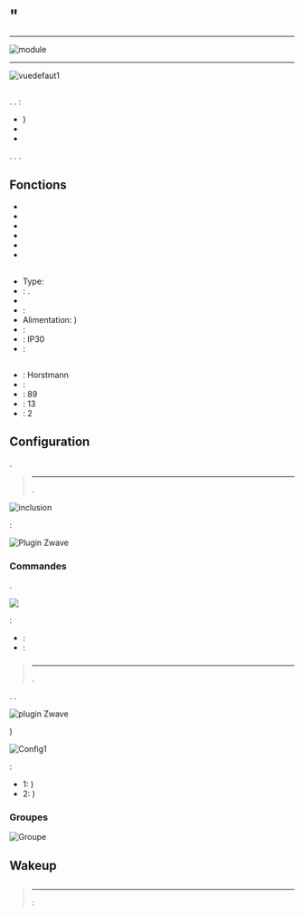 # "

****

![module](images/secure.ses302/module.jpg)

****

![vuedefaut1](images/secure.ses302/vuedefaut1.jpg)

## 

. . :

-   )
-   
-   

. . .

## Fonctions

-   
-   
-   
-   
-   
-   

## 

-   Type: 
-   : .
-   
-    : 
-   Alimentation: )
-    : 
-    : IP30
-    : 

## 

-    : Horstmann
-    : 
-    : 89
-    : 13
-    : 2

## Configuration

 [](https://doc.jeedom.com/es_ES/plugins/automation%20protocol/openzwave/).

> ****
>
> .

![inclusion](images/secure.ses302/inclusion.jpg)

 :

![Plugin Zwave](images/secure.ses302/information.jpg)

### Commandes

.

![](images/secure.ses302/commandes.jpg)

 :

-    : 
-    : 



### 

> ****
>
> .

. .

![ plugin Zwave](images/plugin/bouton_configuration.jpg)

)

![Config1](images/secure.ses302/config1.jpg)

 :

-   1: )
-   2: )



### Groupes



![Groupe](images/secure.ses302/groupe.jpg)

## Wakeup



## 

> ****
>
>  : 
